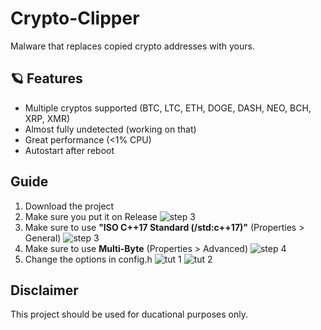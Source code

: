 # Crypto-Clipper
Malware that replaces copied crypto addresses with yours.

## 🪐 Features
* Multiple cryptos supported (BTC, LTC, ETH, DOGE, DASH, NEO, BCH, XRP, XMR) 
* Almost fully undetected (working on that)
* Great performance (<1% CPU)
* Autostart after reboot

## Guide
1. Download the project
2. Make sure you put it on Release
![step 3](https://i.imgur.com/1PHFurm.png)
3. Make sure to use **"ISO C++17 Standard (/std:c++17)"** (Properties > General)
![step 3](https://i.imgur.com/scNnXIh.png)
4. Make sure to use **Multi-Byte** (Properties > Advanced)
![step 4](https://i.imgur.com/hb19cFp.png)
5. Change the options in config.h
![tut 1](https://i.imgur.com/JWKDNqt.png)
![tut 2](https://i.imgur.com/IqQDDQ6.png)

## Disclaimer
This project should be used for ducational purposes only.
